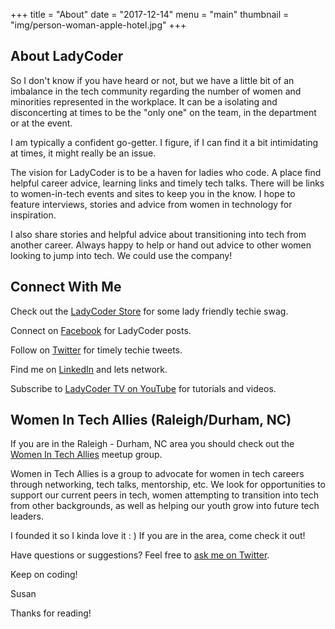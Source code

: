 +++
title = "About"
date = "2017-12-14"
menu = "main"
thumbnail = "img/person-woman-apple-hotel.jpg"
+++

## About LadyCoder

So I don't know if you have heard or not, but we have a little bit of an imbalance in the tech community regarding the number of women and minorities represented in the workplace. It can be a isolating and disconcerting at times to be the "only one" on the team, in the department or at the event. 

I am typically a confident go-getter. I figure, if I can find it a bit intimidating at times, it might really be an issue.

The vision for LadyCoder is to be a haven for ladies who code. A place find helpful career advice, learning links and timely tech talks. There will be links to women-in-tech events and sites to keep you in the know. I hope to feature interviews, stories and advice from women in technology for inspiration. 

I also share stories and helpful advice about transitioning into tech from another career. Always happy to help or hand out advice to other women looking to jump into tech. We could use the company!

## Connect With Me


Check out the [LadyCoder Store](https://www.zazzle.com/ladycoder) for some lady friendly techie swag.

Connect on [Facebook](https://www.facebook.com/LadyCoder) for LadyCoder posts.

Follow on [Twitter](https://twitter.com/_LadyCoder) for timely techie tweets.

Find me on [LinkedIn](https://www.linkedin.com/in/susanwands) and lets network.

Subscribe to [LadyCoder TV on YouTube](https://www.youtube.com/channel/UCaurqxJeLG9EHa1pjhL9OvA) for tutorials and videos.

## Women In Tech Allies (Raleigh/Durham, NC)

If you are in the Raleigh - Durham, NC area you should check out the [Women In Tech Allies](https://www.womenintechallies.com/) meetup group. 

Women in Tech Allies is a group to advocate for women in tech careers through networking, tech talks, mentorship, etc. We look for opportunities to support our current peers in tech, women attempting to transition into tech from other backgrounds, as well as helping our youth grow into future tech leaders.

I founded it so I kinda love it : ) If you are in the area, come check it out!

Have questions or suggestions? Feel free to [ask me on Twitter](https://twitter.com/_LadyCoder).

Keep on coding!

Susan 

Thanks for reading!
